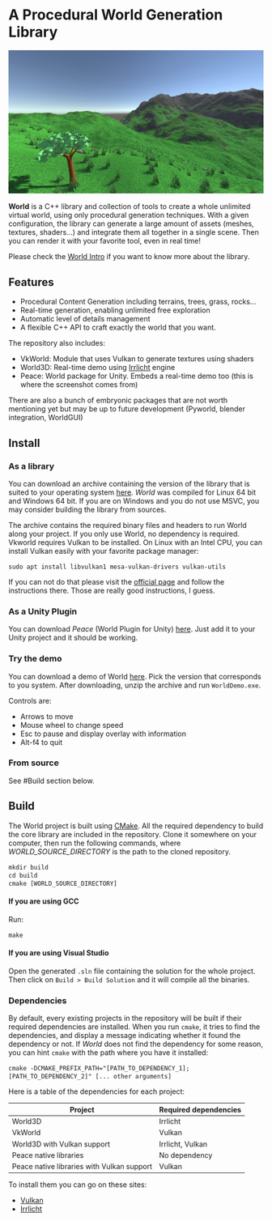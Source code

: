 ﻿# A Procedural World Generation Library

![Screen capture of the real time demo](gallery/landscape17.png)

**World** is a C++ library and collection of tools to create a whole unlimited
virtual world, using only procedural generation techniques. With a given configuration,
the library can generate a large amount of assets (meshes, textures, shaders...) and
integrate them all together in a single scene. Then you can render it with your favorite
tool, even in real time!

Please check the [World Intro](https://github.com/BynaryCobweb/world/tree/develop/docs)
if you want to know more about the library.

## Features

- Procedural Content Generation including terrains, trees, grass, rocks...
- Real-time generation, enabling unlimited free exploration
- Automatic level of details management
- A flexible C++ API to craft exactly the world that you want.

The repository also includes:
- VkWorld: Module that uses Vulkan to generate textures using shaders
- World3D: Real-time demo using [Irrlicht](http://irrlicht.sourceforge.net/) engine
- Peace: World package for Unity. Embeds a real-time demo too (this is where the
screenshot comes from)

There are also a bunch of embryonic packages that are not worth mentioning yet
but may be up to future development (Pyworld, blender integration, WorldGUI)

## Install

### As a library

You can download an archive containing the version of the library that is suited to
your operating system [here](https://github.com/BynaryCobweb/world/releases). *World*
was compiled for Linux 64 bit and Windows 64 bit. If you are on Windows and you do
not use MSVC, you may consider building the library from sources.

The archive contains the required binary files and headers to run World along your
project. If you only use World, no dependency is required. Vkworld requires Vulkan
to be installed. On Linux with an Intel CPU, you can install Vulkan easily with your
favorite package manager:

<!-- TODO There might be a better way -->
```
sudo apt install libvulkan1 mesa-vulkan-drivers vulkan-utils
```

If you can not do that please visit the [official page](https://vulkan.lunarg.com/)
and follow the instructions there. Those are really good instructions, I guess.

### As a Unity Plugin

You can download *Peace* (World Plugin for Unity) [here](https://github.com/BynaryCobweb/world/releases).
Just add it to your Unity project and it should be working.

<!-- TODO add a tutorial on how to add it to you Unity project
Don't forget to add both windows and linux library in the distributed plugin -->

### Try the demo

You can download a demo of World [here](https://github.com/BynaryCobweb/world/releases).
Pick the version that corresponds to you system. After downloading, unzip the archive
and run `WorldDemo.exe`.

Controls are:
- Arrows to move
- Mouse wheel to change speed
- Esc to pause and display overlay with information
- Alt-f4 to quit

### From source

See #Build section below.

## Build

The World project is built using [CMake](https://cmake.org/install/).
All the required dependency to build the core library are included in the repository.
Clone it somewhere on your computer, then run the following commands, where
*WORLD_SOURCE_DIRECTORY* is the path to the cloned repository.

```
mkdir build
cd build
cmake [WORLD_SOURCE_DIRECTORY]
```

#### If you are using GCC

Run:
```
make
```

#### If you are using Visual Studio

Open the generated `.sln` file containing the solution for the whole project.
Then click on `Build > Build Solution` and it will compile all the binaries.

### Dependencies

By default, every existing projects in the repository will be built if their required
dependencies are installed. When you run `cmake`, it tries to find the dependencies,
and display a message indicating whether it found the dependency or not. If *World*
does not find the dependency for some reason, you can hint `cmake` with the path
where you have it installed:

```
cmake -DCMAKE_PREFIX_PATH="[PATH_TO_DEPENDENCY_1];[PATH_TO_DEPENDENCY_2]" [... other arguments]
```

Here is a table of the dependencies for each project:

| Project | Required dependencies |
| --- | --- |
| World3D | Irrlicht |
| VkWorld | Vulkan |
| World3D with Vulkan support | Irrlicht, Vulkan |
| Peace native libraries | No dependency |
| Peace native libraries with Vulkan support | Vulkan |

To install them you can go on these sites:
- [Vulkan](https://vulkan.lunarg.com/)
- [Irrlicht](http://irrlicht.sourceforge.net/)

<!--
### WorldGUI

WorldGUI is an editor to edit world configurations and create complex generators.

You can use Qt creator to build WorldGUI. Open the *.pro* file, and configure the project to
get it work with your compiler. Then add this to the qmake command line :
`"WORLDAPI_SOURCES=[WORLD_SOURCE_DIRECTORY]" "WORLDAPI_LIBDIR=[WORLD_BIN_DIRECTORY]"`

Then ensure you have the libraries required to run the application in the qt build folder.
-->
